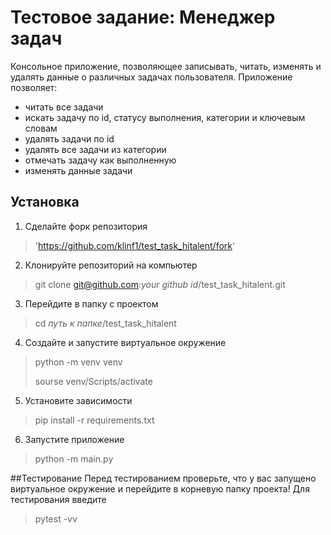 # Тестовое задание: Менеджер задач
Консольное приложение, позволяющее записывать, читать, изменять и удалять данные о различных задачах пользователя.
Приложение позволяет:
* читать все задачи
* искать задачу по id, статусу выполнения, категории и ключевым словам
* удалять задачи по id
* удалять все задачи из категории
* отмечать задачу как выполненную
* изменять данные задачи
## Установка
1. Сделайте форк репозитория
> 'https://github.com/klinf1/test_task_hitalent/fork'
2. Клонируйте репозиторий на компьютер
> git clone git@github.com:*your github id*/test_task_hitalent.git
3. Перейдите в папку с проектом
> cd *путь к папке*/test_task_hitalent
4. Создайте и запустите виртуальное окружение
> python -m venv venv
>
> sourse venv/Scripts/activate
5. Установите зависимости
> pip install -r requirements.txt
6. Запустите приложение
> python -m main.py

##Тестирование
Перед тестированием проверьте, что у вас запущено виртуальное окружение и перейдите в корневую папку проекта!
Для тестирования введите
> pytest -vv
